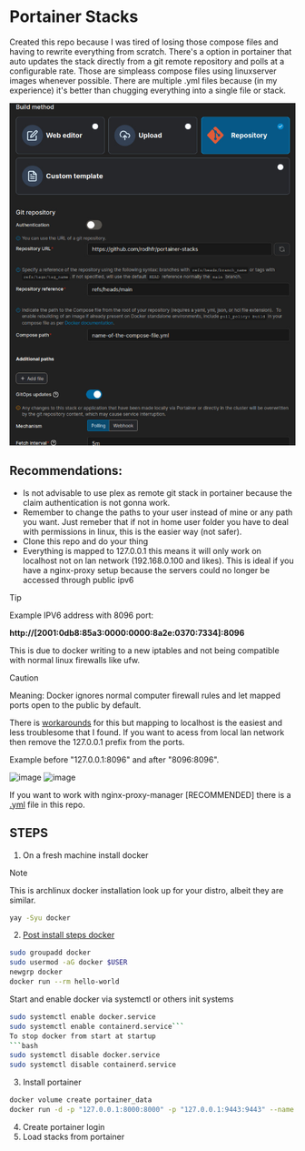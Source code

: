 # Portainer Stacks
Created this repo because I was tired of losing those compose files and having to rewrite everything from scratch. There's a option in portainer that auto updates the stack directly from a git remote repository and polls at a configurable rate. Those are simpleass compose files using linuxserver images whenever possible. There are multiple .yml files because (in my experience) it's better than chugging everything into a single file or stack.

 ![example](https://github.com/rodhfr/portainer-stacks/blob/main/assets/Control-V.png)
## Recommendations: 
* Is not advisable to use plex as remote git stack in portainer because the claim authentication is not gonna work.
* Remember to change the paths to your user instead of mine or any path you want. Just remeber that if not in home user folder you have to deal with permissions in linux, this is the easier way (not safer).
* Clone this repo and do your thing
* Everything is mapped to 127.0.0.1 this means it will only work on localhost not on lan network (192.168.0.100 and likes). This is ideal if you have a nginx-proxy setup because the servers could no longer be accessed through public ipv6
> [!TIP]
> Example IPV6 address with 8096 port:
> 
> **http://[2001:0db8:85a3:0000:0000:8a2e:0370:7334]:8096**
> 
This is due to docker writing to a new iptables and not being compatible with normal linux firewalls like ufw. 

> [!CAUTION]
> Meaning: Docker ignores normal computer firewall rules and let mapped ports open to the public by default. 

There is [workarounds](https://github.com/chaifeng/ufw-docker) for this but mapping to localhost is the easiest and less troublesome that I found. If you want to acess from local lan network then remove the 127.0.0.1 prefix from the ports. 

Example before "127.0.0.1:8096" and after "8096:8096".


![image](https://github.com/user-attachments/assets/0ae13adf-59c3-4e6a-bb06-6c9fe25fb0f6)
![image](https://github.com/user-attachments/assets/b689576b-c6b3-46e6-9cf3-b0edee07537a)

If you want to work with nginx-proxy-manager [RECOMMENDED] there is a [.yml](https://github.com/rodhfr/portainer-stacks/blob/main/nginx-proxy-manager.yml) file in this repo.

## STEPS
1) On a fresh machine install docker
> [!NOTE] 
> This is archlinux docker installation look up for your distro, albeit they are similar.
```bash
yay -Syu docker
```
2) [Post install steps docker](https://docs.docker.com/engine/install/linux-postinstall/)
```bash
sudo groupadd docker
sudo usermod -aG docker $USER
newgrp docker
docker run --rm hello-world
```
Start and enable docker via systemctl or others init systems 
```bash
sudo systemctl enable docker.service
sudo systemctl enable containerd.service```
To stop docker from start at startup
```bash
sudo systemctl disable docker.service
sudo systemctl disable containerd.service
```
3) Install portainer
```bash
docker volume create portainer_data
docker run -d -p "127.0.0.1:8000:8000" -p "127.0.0.1:9443:9443" --name portainer --restart=always -v /var/run/docker.sock:/var/run/docker.sock -v portainer_data:/data portainer/portainer-ce:2.21.4
```
4) Create portainer login
5) Load stacks from portainer
